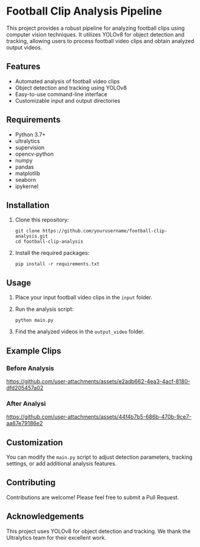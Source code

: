 # Football Clip Analysis Pipeline

This project provides a robust pipeline for analyzing football clips using computer vision techniques. It utilizes YOLOv8 for object detection and tracking, allowing users to process football video clips and obtain analyzed output videos.

## Features

- Automated analysis of football video clips
- Object detection and tracking using YOLOv8
- Easy-to-use command-line interface
- Customizable input and output directories

## Requirements

- Python 3.7+
- ultralytics
- supervision
- opencv-python
- numpy
- pandas
- matplotlib
- seaborn
- ipykernel

## Installation

1. Clone this repository:
   ```
   git clone https://github.com/yourusername/football-clip-analysis.git
   cd football-clip-analysis
   ```

2. Install the required packages:
   ```
   pip install -r requirements.txt
   ```

## Usage

1. Place your input football video clips in the `input` folder.

2. Run the analysis script:
   ```
   python main.py
   ```

3. Find the analyzed videos in the `output_video` folder.

## Example Clips

### Before Analysis



https://github.com/user-attachments/assets/e2adb662-4ea3-4acf-8180-dfd205457a02



### After Analysi



https://github.com/user-attachments/assets/44f4b7b5-686b-470b-9ce7-aa67e79186e2



## Customization

You can modify the `main.py` script to adjust detection parameters, tracking settings, or add additional analysis features.

## Contributing

Contributions are welcome! Please feel free to submit a Pull Request.

## Acknowledgements

This project uses YOLOv8 for object detection and tracking. We thank the Ultralytics team for their excellent work.
